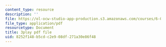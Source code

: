 ```yaml
---
content_type: resource
description: ''
file: https://ol-ocw-studio-app-production.s3.amazonaws.com/courses/6-00sc-introduction-to-computer-science-and-programming-spring-2011/8252f148b5cdc2e908df271a30e86f48_lFngfmE9RCc.pdf
file_type: application/pdf
resourcetype: Document
title: 3play pdf file
uid: 8252f148-b5cd-c2e9-08df-271a30e86f48
---
```


